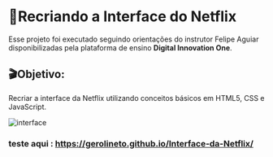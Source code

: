 # :popcorn:Recriando a Interface do Netflix   



Esse projeto foi executado seguindo orientações do instrutor Felipe Aguiar disponibilizadas pela plataforma de ensino **Digital Innovation One**.

## :clapper:Objetivo:

Recriar a interface da Netflix utilizando conceitos básicos em HTML5, CSS e JavaScript.


<p align="center">

  ![interface](https://github.com/Gerolineto/Interface-da-Netflix/blob/master/demonstration/giphy.gif)

</p>


### teste aqui : https://gerolineto.github.io/Interface-da-Netflix/
